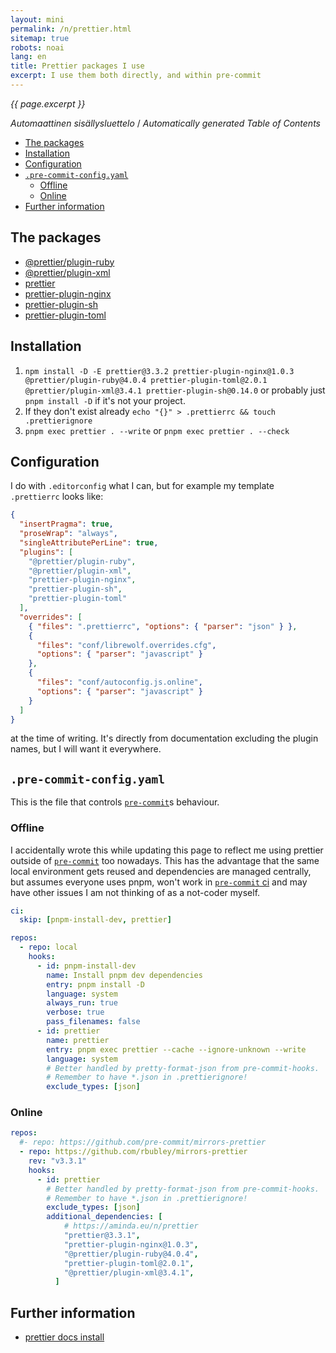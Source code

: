 ```yaml
---
layout: mini
permalink: /n/prettier.html
sitemap: true
robots: noai
lang: en
title: Prettier packages I use
excerpt: I use them both directly, and within pre-commit
---
```


_{{ page.excerpt }}_

<!-- editorconfig-checker-disable -->
<!-- prettier-ignore-start -->

<!-- START doctoc generated TOC please keep comment here to allow auto update -->
<!-- DON'T EDIT THIS SECTION, INSTEAD RE-RUN doctoc TO UPDATE -->
<em lang="fi">Automaattinen sisällysluettelo</em> / <em lang="en">Automatically generated Table of Contents</em>

- [The packages](#the-packages)
- [Installation](#installation)
- [Configuration](#configuration)
- [`.pre-commit-config.yaml`](#pre-commit-configyaml)
  - [Offline](#offline)
  - [Online](#online)
- [Further information](#further-information)

<!-- END doctoc generated TOC please keep comment here to allow auto update -->

<!-- prettier-ignore-end -->
<!-- editorconfig-checker-enable -->

## The packages

- [@prettier/plugin-ruby](https://www.npmjs.com/package/@prettier/plugin-ruby)
- [@prettier/plugin-xml](https://www.npmjs.com/package/@prettier/plugin-xml)
- [prettier](https://www.npmjs.com/package/prettier)
- [prettier-plugin-nginx](https://www.npmjs.com/package/prettier-plugin-nginx)
- [prettier-plugin-sh](https://www.npmjs.com/package/prettier-plugin-sh)
- [prettier-plugin-toml](https://www.npmjs.com/package/prettier-plugin-toml)

## Installation

1. `npm install -D -E prettier@3.3.2 prettier-plugin-nginx@1.0.3 @prettier/plugin-ruby@4.0.4 prettier-plugin-toml@2.0.1 @prettier/plugin-xml@3.4.1 prettier-plugin-sh@0.14.0`
   or probably just `pnpm install -D` if it's not your project.
1. If they don't exist already
   `echo "{}" > .prettierrc && touch .prettierignore`
1. `pnpm exec prettier . --write` or `pnpm exec prettier . --check`

## Configuration

I do with `.editorconfig` what I can, but for example my template `.prettierrc`
looks like:

```json
{
  "insertPragma": true,
  "proseWrap": "always",
  "singleAttributePerLine": true,
  "plugins": [
    "@prettier/plugin-ruby",
    "@prettier/plugin-xml",
    "prettier-plugin-nginx",
    "prettier-plugin-sh",
    "prettier-plugin-toml"
  ],
  "overrides": [
    { "files": ".prettierrc", "options": { "parser": "json" } },
    {
      "files": "conf/librewolf.overrides.cfg",
      "options": { "parser": "javascript" }
    },
    {
      "files": "conf/autoconfig.js.online",
      "options": { "parser": "javascript" }
    }
  ]
}
```

at the time of writing. It's directly from documentation excluding the plugin
names, but I will want it everywhere.

## `.pre-commit-config.yaml`

This is the file that controls [`pre-commit`]s behaviour.

### Offline

I accidentally wrote this while updating this page to reflect me using prettier
outside of [`pre-commit`] too nowadays. This has the advantage that the same
local environment gets reused and dependencies are managed centrally, but
assumes everyone uses pnpm, won't work in [`pre-commit` ci] and may have other issues
I am not thinking of as a not-coder myself.

[`pre-commit`]: https://pre-commit.com
[`pre-commit` ci]: https://pre-commit.ci

```yaml
ci:
  skip: [pnpm-install-dev, prettier]

repos:
  - repo: local
    hooks:
      - id: pnpm-install-dev
        name: Install pnpm dev dependencies
        entry: pnpm install -D
        language: system
        always_run: true
        verbose: true
        pass_filenames: false
      - id: prettier
        name: prettier
        entry: pnpm exec prettier --cache --ignore-unknown --write
        language: system
        # Better handled by pretty-format-json from pre-commit-hooks.
        # Remember to have *.json in .prettierignore!
        exclude_types: [json]
```

### Online

```yaml
repos:
  #- repo: https://github.com/pre-commit/mirrors-prettier
  - repo: https://github.com/rbubley/mirrors-prettier
    rev: "v3.3.1"
    hooks:
      - id: prettier
        # Better handled by pretty-format-json from pre-commit-hooks.
        # Remember to have *.json in .prettierignore!
        exclude_types: [json]
        additional_dependencies: [
            # https://aminda.eu/n/prettier
            "prettier@3.3.1",
            "prettier-plugin-nginx@1.0.3",
            "@prettier/plugin-ruby@4.0.4",
            "prettier-plugin-toml@2.0.1",
            "@prettier/plugin-xml@3.4.1",
          ]
```

## Further information

- [prettier docs install](https://prettier.io/docs/en/install)
